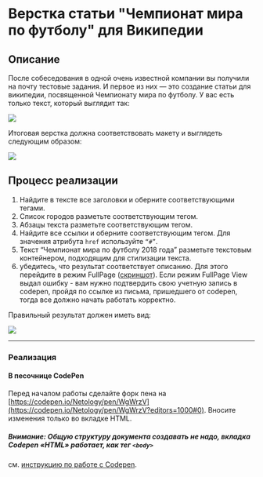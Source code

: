 # Верстка статьи "Чемпионат мира по футболу" для Википедии

## Описание

После собеседования в одной очень известной компании вы получили на почту тестовые задания. И первое из них &mdash; это создание статьи для википедии, посвященной Чемпионату мира по футболу. У вас есть только текст, который выглядит так:

![](https://netology-code.github.io/html-2-homeworks/sources/1-2/championship-task.jpg)

Итоговая верстка должна соответствовать макету и выглядеть следующим образом:

![](https://netology-code.github.io/html-2-homeworks/sources/1-2/championship-result.jpg)

## Процесс реализации

1. Найдите в тексте все заголовки и оберните соответствующими тегами.
2. Список городов разметьте соответствующим тегом.
3. Абзацы текста разметьте соответствующим тегом.
4. Найдите все ссылки и оберните соответствующим тегом. Для значения атрибута `href` используйте `“#”`.
5. Текст “Чемпионат мира по футболу 2018 года” разметьте текстовым контейнером, подходящим для стилизации текста.
6. убедитесь, что результат соответствует описанию. Для этого перейдите в режим FullPage ([скриншот](/sources/screen.md)). Если режим FullPage View выдал ошибку - вам нужно подтвердить свою учетную запись в codepen, пройдя по ссылке из письма, пришедшего от codepen, тогда все должно начать работать корректно.

Правильный результат должен иметь вид:

![](https://netology-code.github.io/html-2-homeworks/sources/1-2/championship-result.jpg)

---

### Реализация

#### В песочнице CodePen

Перед началом работы сделайте форк пена на [https://codepen.io/Netology/pen/WgWrzV](https://codepen.io/Netology/pen/WgWrzV?editors=1000#0). Вносите изменения только во вкладке HTML.

##### Внимание: Общую структуру документа создавать не надо, вкладка Codepen «HTML» работает, как тег `<body>`
см. [инструкцию по работе с Codepen](https://github.com/netology-code/guides/tree/master/codepen).

